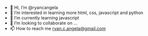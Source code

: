 - 👋 Hi, I’m @ryancangela
- 👀 I’m interested in learning more html, css, javascript and python
- 🌱 I’m currently learning javascript
- 💞️ I’m looking to collaborate on ...
- 📫 How to reach me ryan.c.angela@gmail.com

<!---
ryancangela/ryancangela is a ✨ special ✨ repository because its `README.md` (this file) appears on your GitHub profile.
You can click the Preview link to take a look at your changes.
--->

